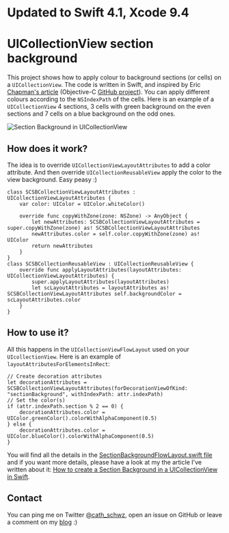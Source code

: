 # Updated to Swift 4.1, Xcode 9.4

# UICollectionView section background

This project shows how to apply colour to background sections (or cells) on a `UICollectionView`. The code is written in Swift, and inspired by Eric [Chapman's article](http://www.ericjchapman.com/ios-changing-the-section-background-color-in-a-uicollectionview.html) (Objective-C [GitHub project](https://github.com/ericchapman/ios_decoration_view)).
You can apply different colours according to the `NSIndexPath` of the cells. Here is an example of a `UICollectionView` 4 sections, 3 cells with green background on the even sections and 7 cells on a blue background on the odd ones.

![Section Background in UICollectionView](/Images/SCSectionBackground_small.png?raw=true "Section Background in UICollectionView")


## How does it work?
The idea is to override `UICollectionViewLayoutAttributes` to add a color attribute.
And then override `UICollectionReusableView` apply the color to the view background. Easy peasy :)

```
class SCSBCollectionViewLayoutAttributes : UICollectionViewLayoutAttributes { 
    var color: UIColor = UIColor.whiteColor()

    override func copyWithZone(zone: NSZone) -> AnyObject {
        let newAttributes: SCSBCollectionViewLayoutAttributes = super.copyWithZone(zone) as! SCSBCollectionViewLayoutAttributes
        newAttributes.color = self.color.copyWithZone(zone) as! UIColor
        return newAttributes
    }
}
class SCSBCollectionReusableView : UICollectionReusableView {
    override func applyLayoutAttributes(layoutAttributes: UICollectionViewLayoutAttributes) {       
        super.applyLayoutAttributes(layoutAttributes)
        let scLayoutAttributes = layoutAttributes as! SCSBCollectionViewLayoutAttributes self.backgroundColor =         scLayoutAttributes.color
    }
}
```

## How to use it? 
All this happens in the `UICollectionViewFlowLayout` used on your `UIcollectionView`. Here is an example of `layoutAttributesForElementsInRect`:
```
// Create decoration attributes
let decorationAttributes = SCSBCollectionViewLayoutAttributes(forDecorationViewOfKind: "sectionBackground", withIndexPath: attr.indexPath)
// Set the color(s)
if (attr.indexPath.section % 2 == 0) {
    decorationAttributes.color = UIColor.greenColor().colorWithAlphaComponent(0.5)
} else {
    decorationAttributes.color = UIColor.blueColor().colorWithAlphaComponent(0.5)
}
```
You will find all the details in the [SectionBackgroundFlowLayout.swift file](https://github.com/strawberrycode/SCSectionBackground/blob/master/SCSectionBackground/SectionBackgroundFlowLayout.swift) and if you want more details, please have a look at my the article I've written about it: [How to create a Section Background in a UICollectionView in Swift](http://bit.ly/1oQuC7I).

## Contact
You can ping me on Twitter [@cath_schwz](https://twitter.com/cath_schwz), open an issue on GitHub or leave a comment on my [blog](http://bit.ly/1oQuC7I) :)
